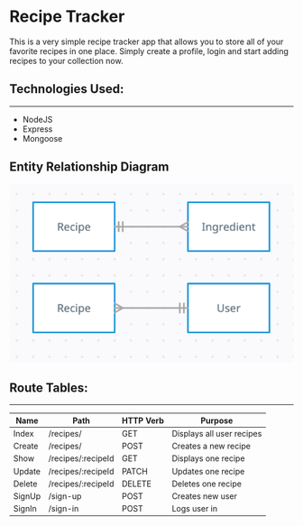 # Recipe Tracker

This is a very simple recipe tracker app that allows you to store all of your favorite recipes in one place. Simply create a profile, login and start adding recipes to your collection now.

## Technologies Used:

---

- NodeJS
- Express
- Mongoose

## Entity Relationship Diagram

![alt text](./wireframes/ERD.png)

## Route Tables:

--- 

| Name        | Path                             |HTTP Verb    |Purpose                  |
|-------------|----------------------------------|-------------|-------------------------|
| Index       | /recipes/                        |GET          |Displays all user recipes|
| Create      | /recipes/                        |POST         |Creates a new recipe     |
| Show        | /recipes/:recipeId               |GET          |Displays one recipe      |
| Update      | /recipes/:recipeId               |PATCH        |Updates one recipe       |
| Delete      | /recipes/:recipeId               |DELETE       |Deletes one recipe       |
| SignUp      | /sign-up                         |POST         |Creates new user         |
| SignIn      | /sign-in                         |POST         |Logs user in             |